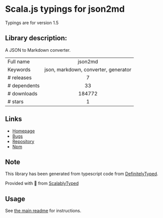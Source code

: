 
# Scala.js typings for json2md

Typings are for version 1.5

## Library description:
A JSON to Markdown converter.

|                    |                 |
| ------------------ | :-------------: |
| Full name          | json2md |
| Keywords           | json, markdown, converter, generator |
| # releases         | 7 |
| # dependents       | 33 |
| # downloads        | 184772 |
| # stars            | 1 |

## Links
- [Homepage](https://github.com/IonicaBizau/json2md#readme)
- [Bugs](https://github.com/IonicaBizau/json2md/issues)
- [Repository](https://github.com/IonicaBizau/json2md)
- [Npm](https://www.npmjs.com/package/json2md)
    


## Note
This library has been generated from typescript code from [DefinitelyTyped](https://definitelytyped.org).

Provided with :purple_heart: from [ScalablyTyped](https://github.com/oyvindberg/ScalablyTyped)

## Usage
See [the main readme](../../readme.md) for instructions.


